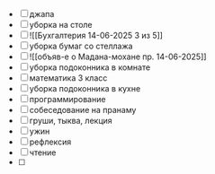 - [ ] джапа
- [ ] уборка на столе
- [ ] ![[Бухгалтерия 14-06-2025 3 из 5]]
- [ ] уборка бумаг со стеллажа
- [ ] ![[объяв-е о Мадана-мохане пр. 14-06-2025]]
- [ ] уборка подоконника в комнате
- [ ] математика 3 класс
- [ ] уборка подоконника в кухне
- [ ] программирование 
- [ ] собеседование на пранаму
- [ ] груши, тыква, лекция
- [ ] ужин
- [ ] рефлексия
- [ ] чтение
- [ ] 
